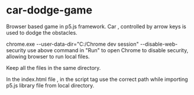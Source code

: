 # car-dodge-game
Browser based game in p5.js framework. Car , controlled by arrow keys is used to dodge the obstacles.


chrome.exe --user-data-dir="C:/Chrome dev session" --disable-web-security
use above command in "Run" to open Chrome to disable security, allowing browser to run local files.

Keep all the files in the same directory.

In the index.html file , in the script tag use the correct path while importing p5.js library file from local directory.

